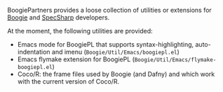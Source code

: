 BoogiePartners provides a loose collection of utilities or extensions for
[Boogie](https://github.com/boogie-org/boogie/) and
[SpecSharp](http://specsharp.codeplex.com/) developers.

At the moment, the following utilities are provided:

* Emacs mode for BoogiePL that supports syntax-highlighting, auto-indentation and imenu (``Boogie/Util/Emacs/boogiepl.el``)
* Emacs flymake extension for BoogiePL (``Boogie/Util/Emacs/flymake-boogiepl.el``)
* Coco/R: the frame files used by Boogie (and Dafny) and which work with the current version of Coco/R.
